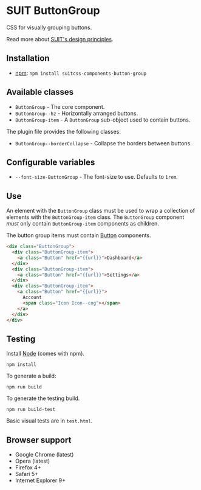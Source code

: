 # SUIT ButtonGroup

CSS for visually grouping buttons.

Read more about [SUIT's design principles](https://github.com/suitcss/suit/).

## Installation

* [npm](http://npmjs.org/): `npm install suitcss-components-button-group`

## Available classes

* `ButtonGroup` - The core component.
* `ButtonGroup--hz` - Horizontally arranged buttons.
* `ButtonGroup-item` - A `ButtonGroup` sub-object used to contain buttons.

The plugin file provides the following classes:

* `ButtonGroup--borderCollapse` - Collapse the borders between buttons.

## Configurable variables

* `--font-size-ButtonGroup` - The font-size to use. Defaults to `1rem`.

## Use

An element with the `ButtonGroup` class must be used to wrap a collection of
elements with the `ButtonGroup-item` class. The `ButtonGroup` component *must*
only contain `ButtonGroup-item` components as children.

The button group items must contain
[Button](https://github.com/suitcss/components-button) components.

```html
<div class="ButtonGroup">
  <div class="ButtonGroup-item">
    <a class="Button" href="{{url}}">Dashboard</a>
  </div>
  <div class="ButtonGroup-item">
    <a class="Button" href="{{url}}">Settings</a>
  </div>
  <div class="ButtonGroup-item">
    <a class="Button" href="{{url}}">
      Account
      <span class="Icon Icon--cog"></span>
    </a>
  </div>
</div>
```

## Testing

Install [Node](http://nodejs.org) (comes with npm).

```
npm install
```

To generate a build:

```
npm run build
```

To generate the testing build.

```
npm run build-test
```

Basic visual tests are in `test.html`.

## Browser support

* Google Chrome (latest)
* Opera (latest)
* Firefox 4+
* Safari 5+
* Internet Explorer 9+
